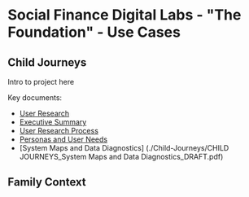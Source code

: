 # Social Finance Digital Labs - "The Foundation" - Use Cases

## Child Journeys

Intro to project here

Key documents:

 * [User Research](./Child-Journeys/CHILD&#32;JOURNEYS_User&#32;Research_DRAFT.pdf)
 * [Executive Summary](./Child-Journeys/CHILD&#32;JOURNEYS_Exec&#32;Summ&#32;and&#32;Key&#32;Findings_DRAFT.pdf)
 * [User Research Process](./Child-Journeys/CHILD&#32;JOURNEYS_User&#32Research&#32_Process_DRAFT.pdf)
 * [Personas and User Needs](./Child-Journeys/CHILD&#32;JOURNEYS_Personas&#32;and&#32;User&#32;Needs_DRAFT.pdf)
 * [System Maps and Data Diagnostics] (./Child-Journeys/CHILD&#32;JOURNEYS_System&#32;Maps&#32;and&#32;Data&#32;Diagnostics_DRAFT.pdf)

## Family Context
